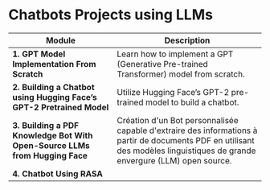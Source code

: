 
# Chatbots Projects using LLMs



| Module                                                  | Description                                                                                                                                                                                   |
|---------------------------------------------------------|-----------------------------------------------------------------------------------------------------------------------------------------------------------------------------------------------|
| **1. GPT Model Implementation From Scratch**             | Learn how to implement a GPT (Generative Pre-trained Transformer) model from scratch.                                                                                                       |
| **2. Building a Chatbot using Hugging Face’s GPT-2 Pretrained Model** | Utilize Hugging Face’s GPT-2 pre-trained model to build a chatbot.                                                                                                                            |
| **3. Building a PDF Knowledge Bot With Open-Source LLMs from Hugging Face** | Création d'un Bot personnalisée capable d'extraire des informations à partir de documents PDF en utilisant des modèles linguistiques de grande envergure (LLM) open source.|
| **4. Chatbot Using RASA** |
